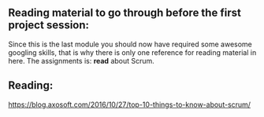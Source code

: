 ## Reading material to go through before the first project session:

Since this is the last module you should now have required some awesome googling skills, that is why there is only one reference for reading material in here. The assignments is: **read** about Scrum.

## Reading:
https://blog.axosoft.com/2016/10/27/top-10-things-to-know-about-scrum/

